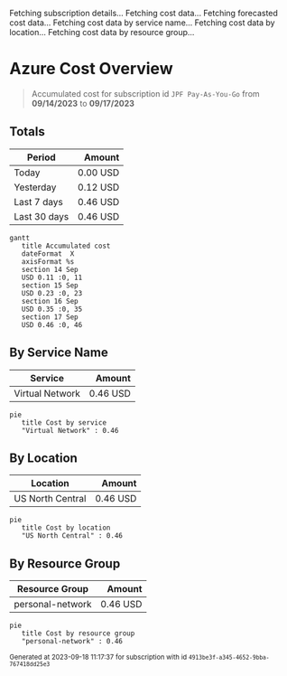 Fetching subscription details...
Fetching cost data...
Fetching forecasted cost data...
Fetching cost data by service name...
Fetching cost data by location...
Fetching cost data by resource group...
# Azure Cost Overview

> Accumulated cost for subscription id `JPF Pay-As-You-Go` from **09/14/2023** to **09/17/2023**

## Totals

|Period|Amount|
|---|---:|
|Today|0.00 USD|
|Yesterday|0.12 USD|
|Last 7 days|0.46 USD|
|Last 30 days|0.46 USD|

```mermaid
gantt
   title Accumulated cost
   dateFormat  X
   axisFormat %s
   section 14 Sep
   USD 0.11 :0, 11
   section 15 Sep
   USD 0.23 :0, 23
   section 16 Sep
   USD 0.35 :0, 35
   section 17 Sep
   USD 0.46 :0, 46
```

## By Service Name

|Service|Amount|
|---|---:|
|Virtual Network|0.46 USD|

```mermaid
pie
   title Cost by service
   "Virtual Network" : 0.46
```

## By Location

|Location|Amount|
|---|---:|
|US North Central|0.46 USD|

```mermaid
pie
   title Cost by location
   "US North Central" : 0.46
```

## By Resource Group

|Resource Group|Amount|
|---|---:|
|personal-network|0.46 USD|

```mermaid
pie
   title Cost by resource group
   "personal-network" : 0.46
```

<sup>Generated at 2023-09-18 11:17:37 for subscription with id `4913be3f-a345-4652-9bba-767418dd25e3`</sup>
